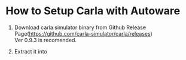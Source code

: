 # How to Setup Carla with Autoware

1. Download carla simulator binary from Github Release Page(https://github.com/carla-simulator/carla/releases)  
Ver 0.9.3 is recomended.  

1. Extract it into